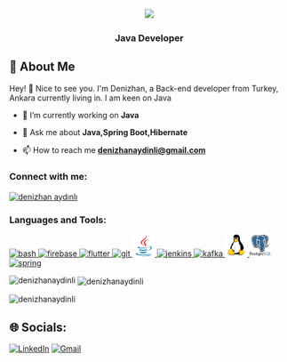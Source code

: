 <div align="center">
  <img src="https://profile-counter.glitch.me/denizhanaydinli/count.svg?"  />
</div>

<h3 align="center">
Java Developer
</h3>

## 👔 About Me
Hey! 🖖 Nice to see you. I'm Denizhan, a Back-end developer from Turkey, Ankara currently living in. I am keen on Java

- 🔭 I’m currently working on **Java**

- 💬 Ask me about **Java,Spring Boot,Hibernate**

- 📫 How to reach me **denizhanaydinli@gmail.com**

<h3 align="left">Connect with me:</h3>
<p align="left">
<a href="https://linkedin.com/in/denizhan aydınlı" target="blank"><img align="center" src="https://raw.githubusercontent.com/rahuldkjain/github-profile-readme-generator/master/src/images/icons/Social/linked-in-alt.svg" alt="denizhan aydınlı" height="30" width="40" /></a>
</p>

<h3 align="left">Languages and Tools:</h3>
<p align="left"> <a href="https://www.gnu.org/software/bash/" target="_blank" rel="noreferrer"> <img src="https://www.vectorlogo.zone/logos/gnu_bash/gnu_bash-icon.svg" alt="bash" width="40" height="40"/> </a> <a href="https://firebase.google.com/" target="_blank" rel="noreferrer"> <img src="https://www.vectorlogo.zone/logos/firebase/firebase-icon.svg" alt="firebase" width="40" height="40"/> </a> <a href="https://flutter.dev" target="_blank" rel="noreferrer"> <img src="https://www.vectorlogo.zone/logos/flutterio/flutterio-icon.svg" alt="flutter" width="40" height="40"/> </a> <a href="https://git-scm.com/" target="_blank" rel="noreferrer"> <img src="https://www.vectorlogo.zone/logos/git-scm/git-scm-icon.svg" alt="git" width="40" height="40"/> </a> <a href="https://www.java.com" target="_blank" rel="noreferrer"> <img src="https://raw.githubusercontent.com/devicons/devicon/master/icons/java/java-original.svg" alt="java" width="40" height="40"/> </a> <a href="https://www.jenkins.io" target="_blank" rel="noreferrer"> <img src="https://www.vectorlogo.zone/logos/jenkins/jenkins-icon.svg" alt="jenkins" width="40" height="40"/> </a> <a href="https://kafka.apache.org/" target="_blank" rel="noreferrer"> <img src="https://www.vectorlogo.zone/logos/apache_kafka/apache_kafka-icon.svg" alt="kafka" width="40" height="40"/> </a> <a href="https://www.linux.org/" target="_blank" rel="noreferrer"> <img src="https://raw.githubusercontent.com/devicons/devicon/master/icons/linux/linux-original.svg" alt="linux" width="40" height="40"/> </a> <a href="https://www.postgresql.org" target="_blank" rel="noreferrer"> <img src="https://raw.githubusercontent.com/devicons/devicon/master/icons/postgresql/postgresql-original-wordmark.svg" alt="postgresql" width="40" height="40"/> </a> <a href="https://spring.io/" target="_blank" rel="noreferrer"> <img src="https://www.vectorlogo.zone/logos/springio/springio-icon.svg" alt="spring" width="40" height="40"/> </a> </p>

<p><img align="left" src="https://github-readme-stats.vercel.app/api/top-langs?username=denizhanaydinli&show_icons=true&locale=en&layout=compact" alt="denizhanaydinli" /></p>

<p>&nbsp;<img align="center" src="https://github-readme-stats.vercel.app/api?username=denizhanaydinli&show_icons=true&locale=en" alt="denizhanaydinli" /></p>

<p><img align="center" src="https://github-readme-streak-stats.herokuapp.com/?user=denizhanaydinli&" alt="denizhanaydinli" /></p>

## 🌐 Socials:
[![LinkedIn](https://img.shields.io/badge/LinkedIn-%230077B5.svg?style=for-the-badge&logo=linkedin&logoColor=white)](https://linkedin.com/in/denizhan-aydinli) 
[![Gmail](https://img.shields.io/badge/Gmail-D14836.svg?style=for-the-badge&logo=Gmail&logoColor=white)](mailto:denizhanaydinli@gmail.com)
